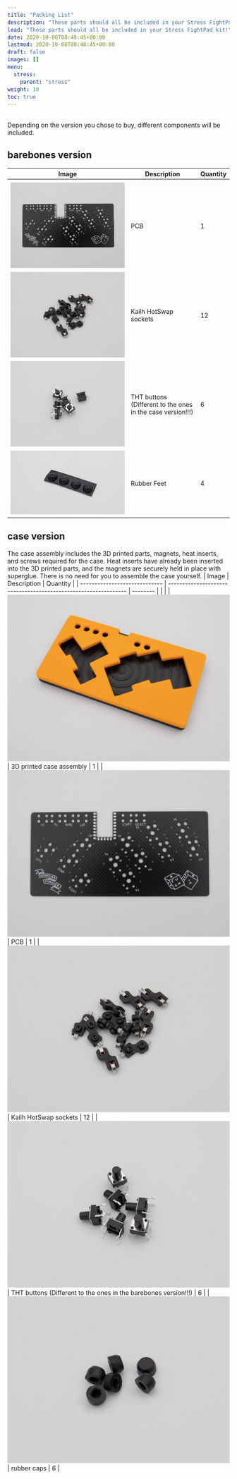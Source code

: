 ```yaml
---
title: "Packing List"
description: "These parts should all be included in your Stress FightPad kit!"
lead: "These parts should all be included in your Stress FightPad kit!"
date: 2020-10-06T08:48:45+00:00
lastmod: 2020-10-06T08:48:45+00:00
draft: false
images: []
menu:
  stress:
    parent: "stress"
weight: 10
toc: true
---
```


<br />Depending on the version you chose to buy, different components will be included.

## barebones version

| Image                           | Description                                                | Quantity |
| ------------------------------- | ---------------------------------------------------------- | -------- |
|                                 |
| ![pcb](pcb.jpg)                 | PCB                                                        | 1        |
| ![hssockets](hssockets.jpg)     | Kailh HotSwap sockets                                      | 12       |
| ![buttonshort](buttonshort.jpg) | THT buttons (Different to the ones in the case version!!!) | 6        |
| ![rubberfeet](rubberfeet.jpg)   | Rubber Feet                                                | 4        |

## case version

The case assembly includes the 3D printed parts, magnets, heat inserts, and screws required for the case. Heat inserts have already been inserted into the 3D printed parts, and the magnets are securely held in place with superglue. There is no need for you to assemble the case yourself.
| Image | Description | Quantity |
| ----------------------------- | --------------------------------------------------------------- | -------- |
| |
| ![case](case.jpg) | 3D printed case assembly | 1 |
| ![pcb](pcb.jpg) | PCB | 1 |
| ![hssockets](hssockets.jpg) | Kailh HotSwap sockets | 12 |
| ![buttonlong](buttonlong.jpg) | THT buttons (Different to the ones in the barebones version!!!) | 6 |
| ![rubbercaps](rubbercaps.jpg) | rubber caps | 6 |

